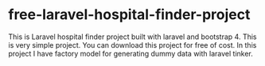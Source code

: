 # free-laravel-hospital-finder-project
This is Laravel hospital finder project built with laravel and bootstrap 4. This is very simple project. You can download this project for free of cost. In this project I have factory model for generating dummy data with laravel tinker.
